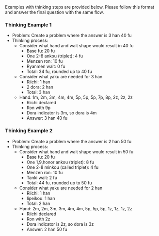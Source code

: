 Examples with thinking steps are provided below. Please follow this format and answer the final question with the same flow.

### Thinking Example 1
- Problem: Create a problem where the answer is 3 han 40 fu
- Thinking process:
    - Consider what hand and wait shape would result in 40 fu
        - Base fu: 20 fu
        - One 2-8 ankou (triplet): 4 fu
        - Menzen ron: 10 fu
        - Ryanmen wait: 0 fu
        - Total: 34 fu, rounded up to 40 fu
    - Consider what yaku are needed for 3 han
        - Riichi: 1 han
        - 2 dora: 2 han
        - Total: 3 han
    - Hand: 1m, 2m, 3m, 4m, 4m, 5p, 5p, 5p, 7p, 8p, 2z, 2z, 2z
        - Riichi declared
        - Ron with 9p
        - Dora indicator is 3m, so dora is 4m
        - Answer: 3 han 40 fu

### Thinking Example 2
- Problem: Create a problem where the answer is 2 han 50 fu
- Thinking process:
    - Consider what hand and wait shape would result in 50 fu
        - Base fu: 20 fu
        - One 1,9,honor ankou (triplet): 8 fu
        - One 2-8 minkou (called triplet): 4 fu
        - Menzen ron: 10 fu
        - Tanki wait: 2 fu
        - Total: 44 fu, rounded up to 50 fu
    - Consider what yaku are needed for 2 han
        - Riichi: 1 han
        - Iipeikou: 1 han
        - Total: 2 han
    - Hand: 2m, 2m, 3m, 3m, 4m, 4m, 5p, 5p, 5p, 1z, 1z, 1z, 2z
        - Riichi declared
        - Ron with 2z
        - Dora indicator is 2z, so dora is 3z
        - Answer: 2 han 50 fu 